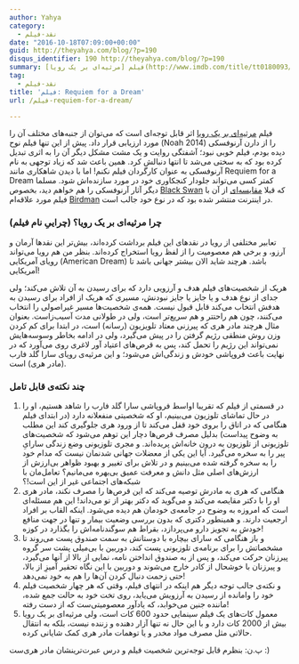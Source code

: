 ```yaml
---
author: Yahya
category:
  - نقد-فیلم
date: "2016-10-18T07:09:00+00:00"
guid: http://theyahya.com/blog/?p=190
disqus_identifier: 190 http://theyahya.com/blog/?p=190
summary: فیلم [مرثیه‌ای بر یک رویا](http://www.imdb.com/title/tt0180093/) اثر قابل توجه‌ای است که می‌توان از جنبه‌های مختلف آن را مورد ارزیابی قرار داد. پیش از این تنها فیلم نوح (Noah 2014) را از دارن آرنوفسکی دیده بودم، فیلم خوبی نبود؛ آشفتگی روایت و یک مشت مشکل دیگر آن را به اثری تبدیل کرده بود که به سختی می‌شد تا انتها دنبالش کرد. همین باعث شد که زیاد توجهی به نام آرنوفسکی به عنوان کارگردان فیلم نکنم! اما با دیدن شاهکاری مانند Requiem for a Dream کمتر کسی می‌تواند جلودار کنجکاوری خود در مورد سازنده‌اش شود. مسلما دیگر آثار آرنوفسکی را هم خواهم دید، بخصوص [Black Swan](http://www.imdb.com/title/tt0947798/) که قبلا [مقایسه‌ای](http://www.slashfilm.com/birdman-black-swan-comparison/) از‌ آن با فیلم مورد علاقه‌ام [Birdman](http://www.imdb.com/title/tt2562232/) در اینترنت منتشر شده بود که در نوع خود جالب است.
tag:
  - نقد-فیلم
title: 'فیلم: Requiem for a Dream'
url: /فیلم-requiem-for-a-dream/

---
```

فیلم [مرثیه‌ای بر یک رویا](http://www.imdb.com/title/tt0180093/) اثر قابل توجه‌ای است که می‌توان از جنبه‌های مختلف آن را مورد ارزیابی قرار داد. پیش از این تنها فیلم نوح (Noah 2014) را از دارن آرنوفسکی دیده بودم، فیلم خوبی نبود؛ آشفتگی روایت و یک مشت مشکل دیگر آن را به اثری تبدیل کرده بود که به سختی می‌شد تا انتها دنبالش کرد. همین باعث شد که زیاد توجهی به نام آرنوفسکی به عنوان کارگردان فیلم نکنم! اما با دیدن شاهکاری مانند Requiem for a Dream کمتر کسی می‌تواند جلودار کنجکاوری خود در مورد سازنده‌اش شود. مسلما دیگر آثار آرنوفسکی را هم خواهم دید، بخصوص [Black Swan](http://www.imdb.com/title/tt0947798/) که قبلا [مقایسه‌ای](http://www.slashfilm.com/birdman-black-swan-comparison/) از‌ آن با فیلم مورد علاقه‌ام [Birdman](http://www.imdb.com/title/tt2562232/) در اینترنت منتشر شده بود که در نوع خود جالب است.

### چرا مرثیه‌ای بر یک رویا؟ (چراییِ نام فیلم)

تعابیر مختلفی از رویا در نقدهای این فیلم برداشت کرده‌اند، بیش‌تر این نقد‌ها آرمان و آرزو، و برخی هم معصومیت را از لفظ رویا استخراج کرده‌اند. بنظر من هم رویا می‌تواند رویای آمریکایی (American Dream) باشد. هرچند شاید الان بیشتر جهانی باشد تا آمریکایی!

هریک از شخصیت‌های فیلم هدف و آرزویی دارد که برای رسیدن به آن تلاش می‌کند؛ ولی جدای از نوع هدف و یا جایز یا جایز نبودنش، مسیری که هریک از افراد برای رسیدن به هدفش انتخاب می‌کند قابل قبول نیست. همه‌ی شخصیت‌ها مسیر غیراصولی را انتخاب می‌کنند، چون هم راحتتر و هم سریع‌تر است، ولی در طولانی مدت آسیب‌زاست. بعنوان مثال هرچند مادر هری که پیرزنی معتاد تلویزیون (رسانه)‌ است، در ابتدا برای کم کردن وزن روش منطقی رژیم گرفتن را در پیش می‌گیرد، ولی در ادامه بخاطر وسوسه‌هایش نمی‌تواند این رژیم را تحمل کند، پس به قرص‌های اعتیاد آور لاغری روی می‌آورد که در نهایت باعث فروپاشی خودش و زندگی‌اش می‌شود؛ و این مرثیه‌ی رویای سارا گلد فارب (مادر هری) است.

### چند نکته‌ی قابل تامل

1. در قسمتی از فیلم که تقریبا اواسط فروپاشی سارا گلد فارب را شاهد هستیم، او را در حال تماشای تلوزیون می‌بینیم، او که شخصیتی منفعلانه دارد (در ابتدای فیلم هنگامی که در اتاق را بروی خود قفل می‌کند تا از ورود هری جلوگیری کند این مطلب به وضوح پیداست) بدلیل مصرف قرص‌ها دچار این توهم می‌شود که شخصیت‌های تلوزیونی از تلوزیون به درون خانه‌اش پریده‌اند. و مجری تلوزیونی وضع زندگی سارایِ پیر را به سخره می‌گیرد. آیا این یکی از معضلات جهانی شدنمان نیست که مدام خود را به سخره گرفته شده می‌بینیم و در تلاش برای تغییر و بهبود ظواهر بی‌ارزش از ارزش‌های اصلی مثل دانش و معرفت عمیق بی‌بهره می‌مانیم؟ تعامل‌مان با شبکه‌های اجتماعی غیر از این است!؟
1. هنگامی که هری به مادرش توصیه می‌کند که این قرص‌ها را مصرف نکند، مادر هری او را با دکتر مقایصه می‌کند و می‌گوید که دکتر بهتر از تو می‌داند! این هم مسئله‌ای‌ است که امروزه به وضوح در جامعه‌ی خودمان هم دیده می‌شود. اینکه القاب بر افراد ارجعیت دارند. و همینطور دکتری که بدون بررسی وضعیت بیمار و تنها در جهت منافع خودش به تجویز دارو می‌پردازد، بقراط هم سوگندنامه‌اش را بگذارد در کوزه!
1. و باز هنگامی که سارای بیچاره با دوستانش به سمت صندوق پست می‌روند تا مشخصاتش را برای برنامه‌ی تلوزیونی پست کند، دوربین با بی‌میلی پشت سر گروه پیرزنان حرکت می‌کند، و پس از به صندوق انداختن نامه، نمایی از بالا از آنها می‌گیرد، و پیرزنان با خوشحال از کادر خارج می‌شوند و دوربین با این نگاه تحقیر آمیزِ از بالا، حتی زحمت دنبال کردن آن‌ها را هم به خود نمی‌دهد!
1. و نکته‌ی جالب توجه دیگر هم اینکه در انتهای فیلم، وقتی که هر چهار شخصیت فیلم خود را وامانده از رسیدن به آرزویش می‌یابد، روی تخت خود به حالت جمع شده، ماننده جنین می‌خوابد، که یادآور معصومیتی‌ست که از دست رفته!
1. معمول کات‌های یک فیلم سینمایی حدود 600 کات است، ولی مرثیه‌ای بر یک رویا بیش از 2000 کات دارد و با این حال نه تنها آزار دهنده و زننده نیست، بلکه به انتقال حالاتی مثل مصرف مواد مخدر و یا توهمات مادر هری کمک شایانی کرده.

پ.ن: بنظرم قابل توجه‌ترین شخصیت فیلم و درس عبرت‌ترینشان مادر هری‌ست :)
